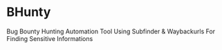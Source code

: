 # BHunty
Bug Bounty Hunting Automation Tool Using Subfinder &amp; Waybackurls For Finding Sensitive Informations
